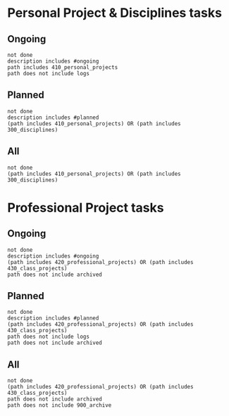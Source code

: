 
# Personal Project & Disciplines tasks

## Ongoing
```tasks
not done
description includes #ongoing
path includes 410_personal_projects
path does not include logs
```

## Planned
```tasks
not done
description includes #planned
(path includes 410_personal_projects) OR (path includes 300_disciplines)
```
## All
```tasks
not done
(path includes 410_personal_projects) OR (path includes 300_disciplines)
```

# Professional Project tasks

## Ongoing
```tasks
not done
description includes #ongoing
(path includes 420_professional_projects) OR (path includes 430_class_projects)
path does not include archived

```
## Planned
```tasks
not done
description includes #planned
(path includes 420_professional_projects) OR (path includes 430_class_projects)
path does not include logs
path does not include archived
```
## All
```tasks
not done
(path includes 420_professional_projects) OR (path includes 430_class_projects)
path does not include archived
path does not include 900_archive
```
